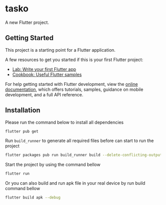 # tasko

A new Flutter project.

## Getting Started

This project is a starting point for a Flutter application.

A few resources to get you started if this is your first Flutter project:

- [Lab: Write your first Flutter app](https://docs.flutter.dev/get-started/codelab)
- [Cookbook: Useful Flutter samples](https://docs.flutter.dev/cookbook)

For help getting started with Flutter development, view the
[online documentation](https://docs.flutter.dev/), which offers tutorials,
samples, guidance on mobile development, and a full API reference.

## Installation

Please run the command below to install all dependencies
```bash
flutter pub get
```

Run `build_runner` to generate all required files before can start to run the project
```bash
flutter packages pub run build_runner build --delete-conflicting-outputs
```

Start the project by using the command bellow
```bash
flutter run
```

Or you can also build and run apk file in your real device by run build command bellow
```bash
flutter build apk --debug
```